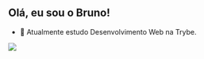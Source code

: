 ## Olá, eu sou o Bruno!

- 🔭 Atualmente estudo Desenvolvimento Web na Trybe.

<a href="https://www.linkedin.com/in/brunocmferreira" target="_blank"><img src="https://img.shields.io/badge/-LinkedIn-%230077B5?style=for-the-badge&logo=linkedin&logoColor=white" target="_blank"></a> 
